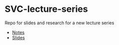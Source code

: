 SVC-lecture-series
==================

Repo for slides and research for a new lecture series

- [Notes](notes/lectures_workshops.md)
- [Slides](slides/)